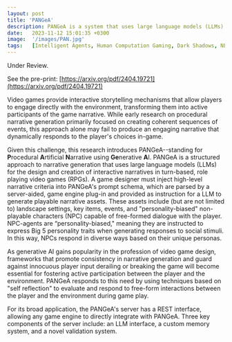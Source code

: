 ```yaml
---
layout: post
title: 'PANGeA'
description: PANGeA is a system that uses large language models (LLMs) to create narrative content for turn-based RPGs based on game designers' high-level criteria. It introduces a novel validation system for handling free-form text input during development and gameplay, employing "self-reflection" techniques. It enriches player-NPC interactions by generating personality-biased non-playable characters (NPCs) that exhibit traits from the Big 5 Personality Model. PANGeA houses a server with a custom memory system (see "gaia") that provides context for generated responses. The server's REST interface allows for integration with any game engine and LLM.
date:   2023-11-12 15:01:35 +0300
image:  '/images/PAN.jpg'
tags:   [Intelligent Agents, Human Computation Gaming, Dark Shadows, NLP]
---
```


Under Review. 

See the pre-print: [https://arxiv.org/pdf/2404.19721](https://arxiv.org/pdf/2404.19721) 

Video games provide interactive storytelling mechanisms that allow players to engage directly with the environment, transforming them into active participants of the game narrative. While early research on procedural narrative generation primarily focused on creating coherent sequences of events, this approach alone may fail to produce an engaging narrative that dynamically responds to the player's choices in-game. 

Given this challenge, this research introduces PANGeA--standing for **P**rocedural **A**rtificial **N**arrative using **Ge**nerative **A**I. PANGeA is a structured approach to narrative generation that uses large language models (LLMs) for the design and creation of interactive narratives in turn-based, role playing video games (RPGs). A game designer must inject high-level narrative criteria into PANGeA's prompt schema, which are parsed by a server-aided, game engine plug-in and provided as instruction for a LLM to generate playable narrative assets. These assets include (but are not limited to) landscape settings, key items, events, and "personality-biased" non-playable characters (NPC) capable of free-formed dialogue with the player. NPC-agents are “personality-biased," meaning they are instructed to express Big 5 personality traits when generating responses to social stimuli. In this way, NPCs respond in diverse ways based on their unique personas.

As generative AI gains popularity in the profession of video game design, frameworks that promote consistency in narrative generation and guard against innocuous player input derailing or breaking the game will become essential for fostering active participation between the player and the environment. PANGeA responds to this need by using techniques based on "self reflection" to evaluate and respond to free-form interactions between the player and the environment during game play.

For its broad application, the PANGeA's server has a REST interface, allowing any game engine to directly integrate with PANGeA. Three key components of the server include: an LLM interface, a custom memory system, and a novel validation system. 




